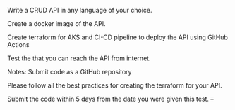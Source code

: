 Write a CRUD API in any language of your choice.

Create a docker image of the API.

Create terraform for AKS and CI-CD pipeline to deploy the API using GitHub Actions

Test the that you can reach the API from internet.

 

 

Notes: Submit code as a GitHub repository

Please follow all the best practices for creating the terraform for your API.

Submit the code within 5 days from the date you were given this test. –